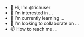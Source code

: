 - 👋 Hi, I’m @richuser
- 👀 I’m interested in ...
- 🌱 I’m currently learning ...
- 💞️ I’m looking to collaborate on ...
- 📫 How to reach me ...

<!---
richuser/richuser is a ✨ special ✨ repository because its `README.md` (this file) appears on your GitHub profile.
You can click the Preview link to take a look at your changes.
--->
